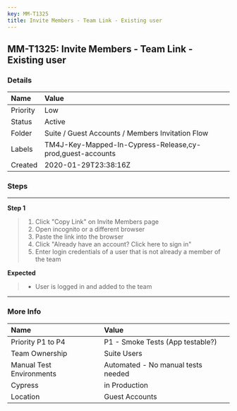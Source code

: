 ```yaml
---
key: MM-T1325
title: Invite Members - Team Link - Existing user
---
```


## MM-T1325: Invite Members - Team Link - Existing user

### Details

| Name     | Value                                                     |
| :------- | :-------------------------------------------------------- |
| Priority | Low                                                       |
| Status   | Active                                                    |
| Folder   | Suite / Guest Accounts / Members Invitation Flow          |
| Labels   | TM4J-Key-Mapped-In-Cypress-Release,cy-prod,guest-accounts |
| Created  | 2020-01-29T23:38:16Z                                      |

### Steps

<hr/>

**Step 1**

> <article><ol><li>Click "Copy Link" on Invite Members page</li><li>Open incognito or a different browser</li><li>Paste the link into the browser</li><li>Click "Already have an account? Click here to sign in"</li><li>Enter login credentials of a user that is not already a member of the team</li></ol></article>

**Expected**

> <article><ul><li>User is logged in and added to the team</li></ul></article>

<hr/>

### More Info

| Name                     | Value                              |
| :----------------------- | :--------------------------------- |
| Priority P1 to P4        | P1 - Smoke Tests (App testable?)   |
| Team Ownership           | Suite Users                        |
| Manual Test Environments | Automated - No manual tests needed |
| Cypress                  | in Production                      |
| Location                 | Guest Accounts                     |
